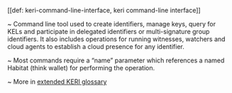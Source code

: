 [[def: keri-command-line-interface, keri command-line interface]]

~ Command line tool used to create identifiers, manage keys, query for KELs and participate in delegated identifiers or multi-signature group identifiers.  It also includes operations for running witnesses, watchers and cloud agents to establish a cloud presence for any identifier.

~ Most commands require a “name” parameter which references a named Habitat (think wallet) for performing the operation.

~ More in <a href="https://weboftrust.github.io/WOT-terms/docs/glossary/keri-command-line-interface">extended KERI glossary</a>
